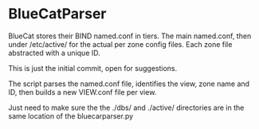 # BlueCatParser

BlueCat stores their BIND named.conf in tiers. The main named.conf, then under /etc/active/ for the actual per zone config files.
Each zone file abstracted with a unique ID.

This is just the initial commit, open for suggestions. 

The script parses the named.conf file, identifies the view, zone name and ID, then builds a new VIEW.conf file per view.

Just need to make sure the the ./dbs/ and ./active/ directories are in the same location of the bluecarparser.py

